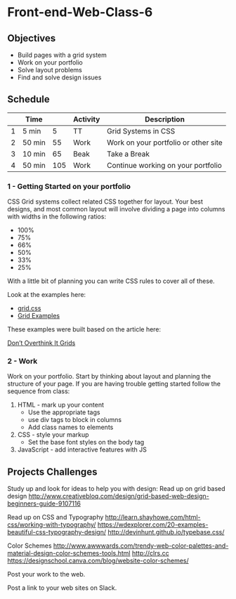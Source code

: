 # Front-end-Web-Class-6

## Objectives 

- Build pages with a grid system
- Work on your portfolio
- Solve layout problems
- Find and solve design issues

## Schedule

|   | Time |    | Activity | Description                         |
|---|------|----|----------|-------------------------------------|
| 1 | 5 min|  5 | TT       | Grid Systems in CSS                 |
| 2 |50 min| 55 | Work     | Work on your portfolio or other site|
| 3 |10 min| 65 | Beak     | Take a Break                        |
| 4 |50 min|105 | Work     | Continue working on your portfolio  |

### 1 - Getting Started on your portfolio 

CSS Grid systems collect related CSS together for layout. 
Your best designs, and most common layout will involve dividing a page into 
columns with widths in the following ratios:

- 100%
- 75%
- 66%
- 50%
- 33%
- 25%

With a little bit of planning you can write CSS rules to cover all of these.

Look at the examples here: 

- [grid.css](Grid/simple-grid.css)
- [Grid Examples](Grid)

These examples were built based on the article here: 

[Don’t Overthink It Grids](https://css-tricks.com/dont-overthink-it-grids/)

### 2 - Work 

Work on your portfolio. 
Start by thinking about layout and planning the structure of your page. 
If you are having trouble getting started follow the sequence from class:

1. HTML - mark up your content
    - Use the appropriate tags
    - use div tags to block in columns
    - Add class names to elements
2. CSS - style your markup
    - Set the base font styles on the body tag
3. JavaScript - add interactive features with JS

## Projects Challenges 

Study up and look for ideas to help you with design:
Read up on grid based design
http://www.creativebloq.com/design/grid-based-web-design-beginners-guide-9107116

Read up on CSS and Typography
http://learn.shayhowe.com/html-css/working-with-typography/
https://wdexplorer.com/20-examples-beautiful-css-typography-design/
http://devinhunt.github.io/typebase.css/

Color Schemes
http://www.awwwards.com/trendy-web-color-palettes-and-material-design-color-schemes-tools.html
http://clrs.cc
https://designschool.canva.com/blog/website-color-schemes/

Post your work to the web. 

Post a link to your web sites on Slack. 




